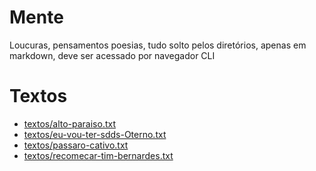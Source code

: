 
# Mente
Loucuras, pensamentos poesias, tudo solto pelos diretórios, apenas em markdown, deve ser acessado por navegador CLI

# Textos
* [textos/alto-paraiso.txt](textos/alto-paraiso.txt)
* [textos/eu-vou-ter-sdds-Oterno.txt](textos/eu-vou-ter-sdds-Oterno.txt)
* [textos/passaro-cativo.txt](textos/passaro-cativo.txt)
* [textos/recomecar-tim-bernardes.txt](textos/recomecar-tim-bernardes.txt)

